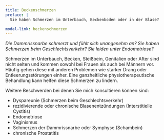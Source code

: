 ```yaml
---
title: Beckenschmerzen
preface: |
  Sie haben Schmerzen im Unterbauch, Beckenboden oder in der Blase?

modal-link: beckenschmerzen
---
```


*Die Dammrissnarbe schmerzt und fühlt sich unangenehm an?
Sie haben Schmerzen beim Geschlechtsverkehr?
Sie leiden unter Endometriose?*

Schmerzen im Unterbauch, Becken, Steißbein, Genitalien oder After sind nicht selten und kommen sowohl bei Frauen als auch bei Männern vor.
Häufig gehen diese mit anderen Problemen wie starker Drang oder Entleerungsstörungen einher.
Eine ganzheitliche physiotherapeutische Behandlung kann helfen diese Schmerzen zu lindern.

Weitere Beschwerden bei denen Sie mich konsultieren können sind:
- Dyspareunie (Schmerzen beim Geschlechtsverkehr)
- rezidivierende oder chronische Blasenentzündungen (Interstitielle Cystitis)
- Endometriose
- Vaginismus
- Schmerzen der Dammrissnarbe oder Symphyse (Schambein)
- chronische Prostatitis
